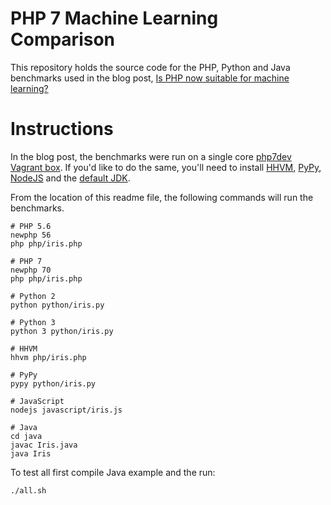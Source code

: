# PHP 7 Machine Learning Comparison

This repository holds the source code for the PHP, Python and Java benchmarks used in the blog post, [Is PHP now suitable for machine learning?](http://www.syntheticminds.co.uk/blog/is-php-now-suitable-for-machine-learning.html)

# Instructions

In the blog post, the benchmarks were run on a single core [php7dev Vagrant box](https://github.com/rlerdorf/php7dev). If you'd like to do the same, you'll need to install [HHVM](https://github.com/facebook/hhvm/wiki/Prebuilt-Packages-on-Debian-8), [PyPy](https://packages.debian.org/sid/pypy), [NodeJS](https://nodejs.org/en/download/package-manager/#debian-and-ubuntu-based-linux-distributions) and the [default JDK](https://wiki.debian.org/Java#JDK).

From the location of this readme file, the following commands will run the benchmarks.

```
# PHP 5.6
newphp 56
php php/iris.php

# PHP 7
newphp 70
php php/iris.php

# Python 2
python python/iris.py

# Python 3
python 3 python/iris.py

# HHVM
hhvm php/iris.php

# PyPy
pypy python/iris.py

# JavaScript
nodejs javascript/iris.js

# Java
cd java
javac Iris.java
java Iris
```

To test all first compile Java example and the run:
```
./all.sh
```

